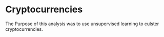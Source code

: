 # Cryptocurrencies

The Purpose of this analysis was to use unsupervised learning to culster cryptocurrencies.  
